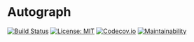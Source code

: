 # Autograph


[![Build Status](https://travis-ci.org/oligus/autograph.svg?branch=master)](https://travis-ci.org/oligus/autograph)
[![License: MIT](https://img.shields.io/badge/License-MIT-yellow.svg)](https://opensource.org/licenses/MIT)
[![Codecov.io](https://codecov.io/gh/oligus/autograph/branch/master/graphs/badge.svg)](https://codecov.io/gh/oligus/autograph)
[![Maintainability](https://api.codeclimate.com/v1/badges/db45a4d29b976060fe8a/maintainability)](https://codeclimate.com/github/oligus/autograph/maintainability)
